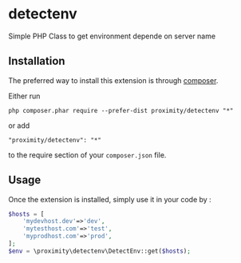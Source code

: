 # detectenv
Simple PHP Class to get environment depende on server name

Installation
------------

The preferred way to install this extension is through [composer](http://getcomposer.org/download/).

Either run

```
php composer.phar require --prefer-dist proximity/detectenv "*"
```

or add

```
"proximity/detectenv": "*"
```

to the require section of your `composer.json` file.


Usage
-----

Once the extension is installed, simply use it in your code by  :

```php
$hosts = [
    'mydevhost.dev'=>'dev',
    'mytesthost.com'=>'test',
    'myprodhost.com'=>'prod',
];
$env = \proximity\detectenv\DetectEnv::get($hosts);
```